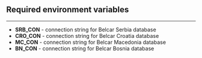 <h2>Required environment variables</h2>
<hr>

<ul>
    <li>
        <strong>SRB_CON</strong>
        - connection string for Belcar Serbia database
    </li>
    <li>
        <strong>CRO_CON</strong>
        - connection string for Belcar Croatia database
    </li>
    <li>
        <strong>MC_CON</strong>
        - connection string for Belcar Macedonia database
    </li>
    <li>
        <strong>BN_CON</strong>
        - connection string for Belcar Bosnia database
    </li>
</ul>